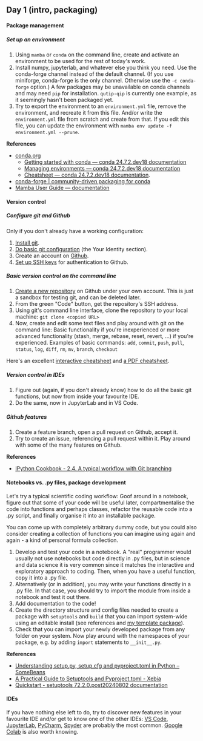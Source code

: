 ## Day 1 (intro, packaging)

#### Package management

##### Set up an environment

1. Using `mamba` or `conda` on the command line, create and activate an environment to be used for the rest of today's work.
2. Install numpy, jupyterlab, and whatever else you think you need. Use the conda-forge channel instead of the default channel.
   (If you use miniforge, conda-forge is the only channel. Otherwise use the `-c conda-forge` option.)
   A few packages may be unavailable on conda channels and may need `pip` for installation. `qutip-qip` is currently one example, as it seemingly hasn't been packaged yet.
3. Try to export the environment to an `environment.yml` file, remove the environment, and recreate it from this file. And/or write the `environment.yml` file from scratch and create from that.
   If you edit this file, you can update the environment with `mamba env update -f environment.yml --prune`.

**References**

* [conda.org](https://conda.org/community)
	* [Getting started with conda — conda 24.7.2.dev18 documentation](https://docs.conda.io/projects/conda/en/latest/user-guide/getting-started.html)
	* [Managing environments — conda 24.7.2.dev18 documentation](https://docs.conda.io/projects/conda/en/latest/user-guide/tasks/manage-environments.html)
	* [Cheatsheet — conda 24.7.2.dev18 documentation](https://docs.conda.io/projects/conda/en/latest/user-guide/cheatsheet.html).
* [conda-forge | community-driven packaging for conda](https://conda-forge.org)
* [Mamba User Guide — documentation](https://mamba.readthedocs.io/en/latest/user_guide/mamba.html)

#### Version control

##### Configure git and Github

Only if you don't already have a working configuration:

1. [Install git](https://git-scm.com/downloads).
2. [Do basic git configuration](https://git-scm.com/book/en/v2/Getting-Started-First-Time-Git-Setup) (the Your Identity section).
3. Create an account on [Github](https://github.com).
4. [Set up SSH keys](https://docs.github.com/en/authentication/connecting-to-github-with-ssh/generating-a-new-ssh-key-and-adding-it-to-the-ssh-agent) for authentication to Github.

##### Basic version control on the command line

1. [Create a new repository](https://github.com/new) on Github under your own account. This is just a sandbox for testing git, and can be deleted later.
2. From the green "Code" button, get the repository's SSH address.
3. Using git's command line interface, clone the repository to your local machine: `git clone <copied URL>`
4. Now, create and edit some text files and play around with git on the command line: Basic functionality if you're inexperienced or more advanced functionality (stash, merge, rebase, reset, revert, ...) if you're experienced.
   Examples of basic commands: `add`, `commit`, `push`, `pull`, `status`, `log`, `diff`, `rm`, `mv`, `branch`, `checkout`
   
Here's an excellent [interactive cheatsheet](https://ndpsoftware.com/git-cheatsheet.html) and [a PDF cheatsheet](https://training.github.com/downloads/github-git-cheat-sheet.pdf).

##### Version control in IDEs

1. Figure out (again, if you don't already know) how to do all the basic git functions, but now from inside your favourite IDE.
2. Do the same, now in JupyterLab and in VS Code.

##### Github features

1. Create a feature branch, open a pull request on Github, accept it.
2. Try to create an issue, referencing a pull request within it. Play around with some of the many features on Github.

**References**

* [IPython Cookbook - 2.4. A typical workflow with Git branching](https://ipython-books.github.io/24-a-typical-workflow-with-git-branching/)
#### Notebooks vs. .py files, package development

Let's try a typical scientific coding workflow: Goof around in a notebook, figure out that some of your code will be useful later, compartmentalise the code into functions and perhaps classes, refactor the reusable code into a .py script, and finally organise it into an installable package.

You can come up with completely arbitrary dummy code, but you could also consider creating a collection of functions you can imagine using again and again - a kind of personal formula collection.

1. Develop and test your code in a notebook. A "real" programmer would usually not use notebooks but code directly in .py files, but in science and data science it is very common since it matches the interactive and exploratory approach to coding.
   Then, when you have a useful function, copy it into a .py file.
2. Alternatively (or in addition), you may write your functions directly in a .py file. In that case, you should try to import the module from inside a notebook and test it out there.
3. Add documentation to the code!
4. Create the directory structure and config files needed to create a package with `setuptools` and `build` that you can import system-wide using an editable install (see references and [my template package](https://github.com/neago/bumpy-banana)).
5. Check that you can import your newly developed package from any folder on your system. Now play around with the namespaces of your package, e.g. by adding `import` statements to `__init__.py`.

**References**

* [Understanding setup.py, setup.cfg and pyproject.toml in Python – SomeBeans](https://ianhopkinson.org.uk/2022/02/understanding-setup-py-setup-cfg-and-pyproject-toml-in-python/)
* [A Practical Guide to Setuptools and Pyproject.toml - Xebia](https://xebia.com/blog/a-practical-guide-to-setuptools-and-pyproject-toml/)
* [Quickstart - setuptools 72.2.0.post20240802 documentation](https://setuptools.pypa.io/en/latest/userguide/quickstart.html)

#### IDEs

If you have nothing else left to do, try to discover new features in your favourite IDE and/or get to know one of the other IDEs: [VS Code](https://code.visualstudio.com), [JupyterLab](https://jupyter.org/), [PyCharm](https://www.jetbrains.com/pycharm/), [Spyder](https://www.spyder-ide.org) are probably the most common. [Google Colab](https://colab.research.google.com) is also worth knowing.